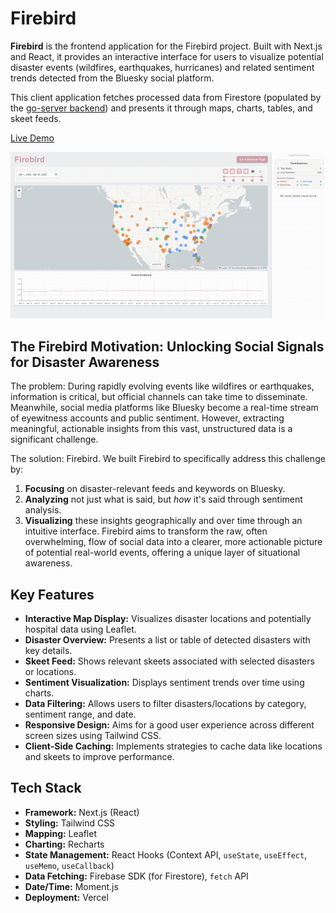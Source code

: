 # Firebird 

**Firebird** is the frontend application for the Firebird project. Built with Next.js and React, 
it provides an interactive interface for users to visualize potential disaster events 
(wildfires, earthquakes, hurricanes) and related sentiment trends detected from the 
Bluesky social platform.

This client application fetches processed data from Firestore 
(populated by the [go-server backend](https://github.com/brayanMuniz/go-firebird)) and presents it through maps, charts, tables, and skeet feeds.

[Live Demo](https://firebird-ivory.vercel.app/) 

![Alt Text](./landingPage.gif)

## The Firebird Motivation: Unlocking Social Signals for Disaster Awareness

The problem: During rapidly evolving events like wildfires or earthquakes, information is critical, 
but official channels can take time to disseminate. Meanwhile, social media platforms like Bluesky 
become a real-time stream of eyewitness accounts and public sentiment. 
However, extracting meaningful, actionable insights from this vast, 
unstructured data is a significant challenge.

The solution: Firebird. We built Firebird to specifically address this challenge by:
1.  **Focusing** on disaster-relevant feeds and keywords on Bluesky.
2.  **Analyzing** not just what is said, but *how* it's said through sentiment analysis.
3.  **Visualizing** these insights geographically and over time through an intuitive interface.
Firebird aims to transform the raw, often overwhelming, flow of social data into a clearer, 
more actionable picture of potential real-world events, offering a unique layer of situational awareness.

## Key Features

*   **Interactive Map Display:** Visualizes disaster locations and potentially hospital data using Leaflet.
*   **Disaster Overview:** Presents a list or table of detected disasters with key details.
*   **Skeet Feed:** Shows relevant skeets associated with selected disasters or locations.
*   **Sentiment Visualization:** Displays sentiment trends over time using charts.
*   **Data Filtering:** Allows users to filter disasters/locations by category, sentiment range, and date.
*   **Responsive Design:** Aims for a good user experience across different screen sizes using Tailwind CSS.
*   **Client-Side Caching:** Implements strategies to cache data like locations and skeets to improve performance.

## Tech Stack

*   **Framework:** Next.js (React)
*   **Styling:** Tailwind CSS
*   **Mapping:** Leaflet
*   **Charting:** Recharts 
*   **State Management:** React Hooks (Context API, `useState`, `useEffect`, `useMemo`, `useCallback`)
*   **Data Fetching:** Firebase SDK (for Firestore), `fetch` API
*   **Date/Time:** Moment.js
*   **Deployment:** Vercel
